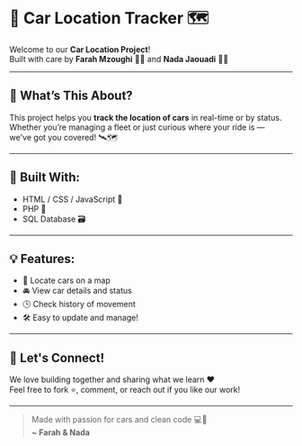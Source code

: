 # 🚗 Car Location Tracker 🗺️

Welcome to our **Car Location Project**!  
Built with care by **Farah Mzoughi** 🧠💖 and **Nada Jaouadi** 🌟🚀

---

## 🧭 What’s This About?

This project helps you **track the location of cars** in real-time or by status.  
Whether you’re managing a fleet or just curious where your ride is —  
we've got you covered! 🛰️🗺️

---

## 🔧 Built With:
- HTML / CSS / JavaScript 🎨
- PHP 🐘
- SQL Database 🗃️

---

## 💡 Features:
- 📍 Locate cars on a map  
- 🚘 View car details and status  
- 🕒 Check history of movement  
- 🛠️ Easy to update and manage!

---

## 💬 Let's Connect!
We love building together and sharing what we learn ❤️  
Feel free to fork ⭐, comment, or reach out if you like our work!

---

> Made with passion for cars and clean code 💻🚗  
> **~ Farah & Nada**
